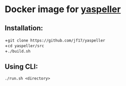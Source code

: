 # Docker image for [yaspeller](https://github.com/hcodes/yaspeller)

## Installation:
+`git clone https://github.com/jf17/yaspeller`<br/>
+`cd yaspeller/src`<br/>
+`./build.sh`<br/>


## Using CLI:
`./run.sh <directory>`

